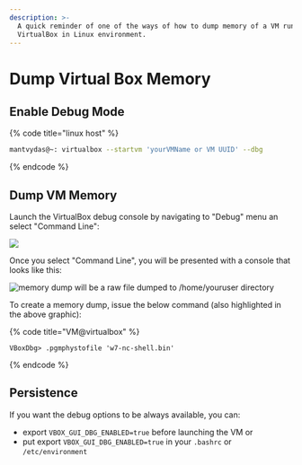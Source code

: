 ```yaml
---
description: >-
  A quick reminder of one of the ways of how to dump memory of a VM running on
  VirtualBox in Linux environment.
---
```


# Dump Virtual Box Memory

## Enable Debug Mode

{% code title="linux host" %}
```bash
mantvydas@~: virtualbox --startvm 'yourVMName or VM UUID' --dbg
```
{% endcode %}

## Dump VM Memory

Launch the VirtualBox debug console by navigating to "Debug" menu an select "Command Line":

![](../.gitbook/assets/vbox-menu.png)

Once you select "Command Line", you will be presented with a console that looks like this:

![memory dump will be a raw file dumped to /home/youruser directory](../.gitbook/assets/vbox-debug.png)

To create a memory dump, issue the below command \(also highlighted in the above graphic\):

{% code title="VM@virtualbox" %}
```text
VBoxDbg> .pgmphystofile 'w7-nc-shell.bin'
```
{% endcode %}

## Persistence

If you want the debug options to be always available, you can:

* export `VBOX_GUI_DBG_ENABLED=true` before launching the VM or
* put export `VBOX_GUI_DBG_ENABLED=true` in your `.bashrc` or `/etc/environment` 

